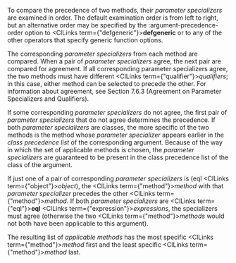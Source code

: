  



To compare the precedence of two methods, their *parameter specializers* are examined in order. The default examination order is from left to right, but an alternative order may be specified by the :argument-precedence-order option to <ClLinks  term={"defgeneric"}><b>defgeneric</b></ClLinks> or to any of the other operators that specify generic function options. 



The corresponding *parameter specializers* from each method are compared. When a pair of *parameter specializers* agree, the next pair are compared for agreement. If all corresponding parameter specializers agree, the two methods must have different <ClLinks  term={"qualifier"}><i>qualifiers</i></ClLinks>; in this case, either method can be selected to precede the other. For information about agreement, see Section 7.6.3 (Agreement on Parameter Specializers and Qualifiers). 



If some corresponding *parameter specializers* do not agree, the first pair of *parameter specializers* that do not agree determines the precedence. If both *parameter specializers* are classes, the more specific of the two methods is the method whose *parameter specializer* appears earlier in the *class precedence list* of the corresponding argument. Because of the way in which the set of applicable methods is chosen, the *parameter specializers* are guaranteed to be present in the class precedence list of the class of the argument. 



If just one of a pair of corresponding *parameter specializers* is (eql <ClLinks  term={"object"}><i>object</i></ClLinks>), the <ClLinks  term={"method"}><i>method</i></ClLinks> with that *parameter specializer* precedes the other <ClLinks  term={"method"}><i>method</i></ClLinks>. If both *parameter specializers* are <ClLinks  term={"eql"}><b>eql</b></ClLinks> <ClLinks  term={"expression"}><i>expressions</i></ClLinks>, the specializers must agree (otherwise the two <ClLinks  term={"method"}><i>methods</i></ClLinks> would not both have been applicable to this argument). 



The resulting list of *applicable methods* has the most specific <ClLinks  term={"method"}><i>method</i></ClLinks> first and the least specific <ClLinks  term={"method"}><i>method</i></ClLinks> last. 



